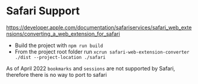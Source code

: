 # Safari Support

https://developer.apple.com/documentation/safariservices/safari_web_extensions/converting_a_web_extension_for_safari

* Build the project with `npm run build`
* From the project root folder run `xcrun safari-web-extension-converter ./dist --project-location ./safari`

As of April 2022 `bookmarks` and `sessions` are not supported by Safari, therefore there is no way to port to safari
